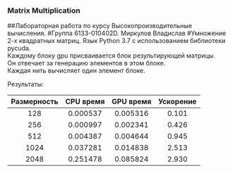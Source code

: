 ### Matrix Multiplication

##Лабораторная работа по курсу Высокопроизводительные вычисления.
#Группа 6133-010402D. Миркулов Владислав
#Умножение 2-х квадратных матриц. 
Язык Python 3.7 с использованием библиотеки pycuda.  
Каждому блоку gpu присваивается блок результирующей матрицы.  
Он отвечает за генерацию элементов в этом блоке.   
Каждая нить вычисляет один элемент блоке.

Результаты:

 |Размерность| CPU время | GPU время | Ускорение|
  |:--------:|:---------:|:---------:|:--------:|
  |   128    | 0.000537  | 0.005316  |  0.101   |
  |   256    | 0.000997  | 0.002341  |  0.426   |
  |   512    | 0.004387  | 0.004644  |  0.945   |
  |  1024    | 0.037281  | 0.014838  |  2.513   |
  |  2048    | 0.251478  | 0.085824  |  2.930   |  
  

